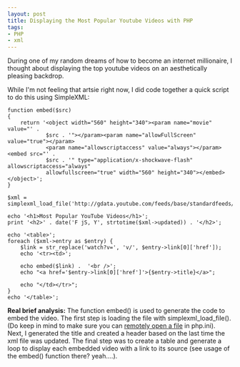 ```yaml
---
layout: post
title: Displaying the Most Popular Youtube Videos with PHP
tags:
- PHP
- xml
---
```

During one of my random dreams of how to become an internet millionaire, I thought about displaying the top youtube videos on an aesthetically pleasing backdrop.

While I'm not feeling that artsie right now, I did code together a quick script to do this using SimpleXML:

```php?start_inline=1
function embed($src)
{
    return '<object width="560" height="340"><param name="movie" value="' .
            $src . '"></param><param name="allowFullScreen" value="true"></param>
            <param name="allowscriptaccess" value="always"></param><embed src="' .
            $src . '" type="application/x-shockwave-flash" allowscriptaccess="always"
            allowfullscreen="true" width="560" height="340"></embed></object>';
}

$xml = simplexml_load_file('http://gdata.youtube.com/feeds/base/standardfeeds/most_popular');

echo '<h1>Most Popular YouTube Videos</h1>';
print '<h2>' . date('F jS, Y', strtotime($xml->updated)) . '</h2>';

echo '<table>';
foreach ($xml->entry as $entry) {
    $link = str_replace('watch?v=', 'v/', $entry->link[0]['href']);
    echo '<tr><td>';

    echo embed($link) .  '<br />';
    echo "<a href='$entry->link[0]['href']'>{$entry->title}</a>";

    echo "</td></tr>";
}
echo '</table>';
```

**Real brief analysis:** The function embed() is used to generate the code to embed the video.  The first step is loading the file with simplexml_load_file().  (Do keep in mind to make sure you can <a href="http://www.php.net/manual/en/filesystem.configuration.php#ini.allow-url-fopen">remotely open a file</a> in php.ini).  Next, I generated the title and created a header based on the last time the xml file was updated.  The final step was to create a table and generate a loop to display each embedded video with a link to its source (see usage of the embed() function there? yeah....).